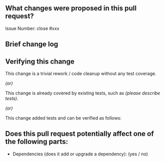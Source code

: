 <!--
Thank you for contributing to StreamPark! Please make sure that your code changes
are covered with tests. And in case of new features or big changes
remember to adjust the documentation. Here are some tips for you:
1. If this is your first time, please read our contributor guidelines: https://streampark.apache.org/community/submit_guide/submit_code
2. If the PR is unfinished, add '[WIP]' in your PR title, e.g., '[WIP][Bug] Your PR title ...'.
3. If possible, provide a concise example to reproduce the issue for a faster review.
-->

## What changes were proposed in this pull request?

Issue Number: close #xxx <!-- REMOVE this line if no issue to close -->

<!--(For example: This pull request proposed to add checkstyle plugin).-->

## Brief change log

<!--*(for example:)*
- *Add maven-checkstyle-plugin to root pom.xml*
-->

## Verifying this change
<!--*(Please pick either of the following options)*-->

This change is a trivial rework / code cleanup without any test coverage.

*(or)*

This change is already covered by existing tests, such as *(please describe tests)*.

*(or)*

This change added tests and can be verified as follows:

<!--*(example:)*
- *Added integration tests for end-to-end.*
- *Added *Test to verify the change.*
- *Manually verified the change by testing locally.* -->

## Does this pull request potentially affect one of the following parts:
 - Dependencies (does it add or upgrade a dependency): (yes / no)
